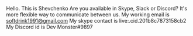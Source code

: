 
Hello. This is Shevchenko
Are you available in Skype, Slack or Discord?
It's more flexible way to communicate between us.
My working email is
softdrink1991@gmail.com
My skype contact is
live:.cid.201b8c7873158cb2
My Discord id is
Dev Monster#9897
